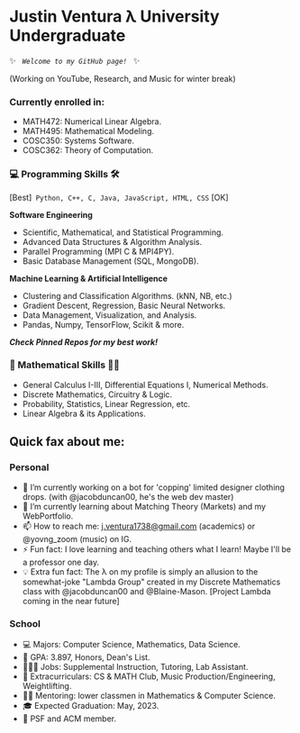 # Justin Ventura λ University Undergraduate

✨ <code> *Welcome to my GitHub page!* </code> ✨

(Working on YouTube, Research, and Music for winter break)

### Currently enrolled in:
- MATH472: Numerical Linear Algebra.
- MATH495: Mathematical Modeling.
- COSC350: Systems Software.
- COSC362: Theory of Computation.

### 💻 Programming Skills 🛠

[Best]<code> Python, C++, C, Java, JavaScript, HTML, CSS</code> [OK]

**Software Engineering**
- Scientific, Mathematical, and Statistical Programming.
- Advanced Data Structures & Algorithm Analysis.
- Parallel Programming (MPI C & MPI4PY).
- Basic Database Management (SQL, MongoDB).

**Machine Learning & Artificial Intelligence**
- Clustering and Classification Algorithms. (kNN, NB, etc.)
- Gradient Descent, Regression, Basic Neural Networks.
- Data Management, Visualization, and Analysis.
- Pandas, Numpy, TensorFlow, Scikit & more.

***Check Pinned Repos for my best work!***

### 🧠 Mathematical Skills ✍🏼

- General Calculus I-III, Differential Equations I, Numerical Methods.
- Discrete Mathematics, Circuitry & Logic.
- Probability, Statistics, Linear Regression, etc.
- Linear Algebra & its Applications.

## Quick fax about me:

### Personal

- 🔭 I’m currently working on a bot for 'copping' limited designer clothing drops. (with @jacobduncan00, he's the web dev master)
- 🌱 I’m currently learning about Matching Theory (Markets) and my WebPortfolio.
- 📫 How to reach me: j.ventura1738@gmail.com (academics) or @yovng_zoom (music) on IG.
- ⚡ Fun fact: I love learning and teaching others what I learn!  Maybe I'll be a professor one day.
- 💡 Extra fun fact: The λ on my profile is simply an allusion to the somewhat-joke "Lambda Group" created in my Discrete Mathematics class with @jacobduncan00 and @Blaine-Mason.  [Project Lambda coming in the near future]

### School

- 💻 Majors: Computer Science, Mathematics, Data Science.
- 🧠 GPA: 3.897, Honors, Dean's List.
- 👨🏻‍💻 Jobs: Supplemental Instruction, Tutoring, Lab Assistant.
- 🤩 Extracurriculars: CS & MATH Club, Music Production/Engineering, Weightlifting.
- 👨‍🏫 Mentoring: lower classmen in Mathematics & Computer Science.
- 🎓 Expected Graduation: May, 2023.
- 🎩 PSF and ACM member.
